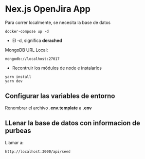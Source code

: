 # Nex.js OpenJira App

Para correr localmente, se necesita la base de datos

```
docker-compose up -d
```

- El -d, significa **derached**

MongoDB URL Local:

```
mongodb://localhost:27017
```

- Recontruir los módulos de node e instalarlos

```
yarn install
yarn dev
```

## Configurar las variables de entorno

Renombrar el archivo **.env.template** a **.env**

## LLenar la base de datos con informacion de purbeas

Llamar a:

```
http://localhost:3000/api/seed
```
